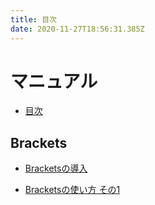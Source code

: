 ```yaml
---
title: 目次
date: 2020-11-27T18:56:31.385Z
---
```


# マニュアル

- [目次](README.md)

## Brackets

- [Bracketsの導入](brackets-setting.md)

- [Bracketsの使い方 その1](brackets-starter.md)
